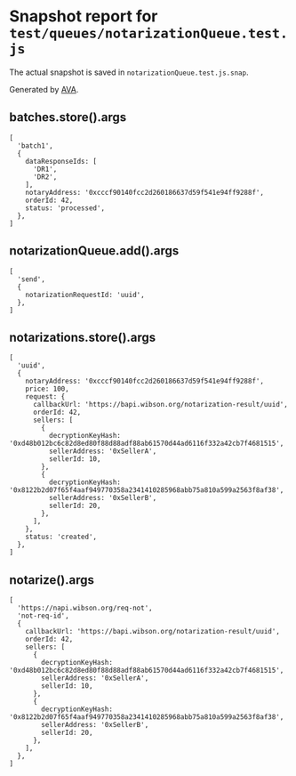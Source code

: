 # Snapshot report for `test/queues/notarizationQueue.test.js`

The actual snapshot is saved in `notarizationQueue.test.js.snap`.

Generated by [AVA](https://ava.li).

## batches.store().args

    [
      'batch1',
      {
        dataResponseIds: [
          'DR1',
          'DR2',
        ],
        notaryAddress: '0xcccf90140fcc2d260186637d59f541e94ff9288f',
        orderId: 42,
        status: 'processed',
      },
    ]

## notarizationQueue.add().args

    [
      'send',
      {
        notarizationRequestId: 'uuid',
      },
    ]

## notarizations.store().args

    [
      'uuid',
      {
        notaryAddress: '0xcccf90140fcc2d260186637d59f541e94ff9288f',
        price: 100,
        request: {
          callbackUrl: 'https://bapi.wibson.org/notarization-result/uuid',
          orderId: 42,
          sellers: [
            {
              decryptionKeyHash: '0xd48b012bc6c82d8ed80f88d88adf88ab61570d44ad6116f332a42cb7f4681515',
              sellerAddress: '0xSellerA',
              sellerId: 10,
            },
            {
              decryptionKeyHash: '0x8122b2d07f65f4aaf949770358a2341410285968abb75a810a599a2563f8af38',
              sellerAddress: '0xSellerB',
              sellerId: 20,
            },
          ],
        },
        status: 'created',
      },
    ]

## notarize().args

    [
      'https://napi.wibson.org/req-not',
      'not-req-id',
      {
        callbackUrl: 'https://bapi.wibson.org/notarization-result/uuid',
        orderId: 42,
        sellers: [
          {
            decryptionKeyHash: '0xd48b012bc6c82d8ed80f88d88adf88ab61570d44ad6116f332a42cb7f4681515',
            sellerAddress: '0xSellerA',
            sellerId: 10,
          },
          {
            decryptionKeyHash: '0x8122b2d07f65f4aaf949770358a2341410285968abb75a810a599a2563f8af38',
            sellerAddress: '0xSellerB',
            sellerId: 20,
          },
        ],
      },
    ]
